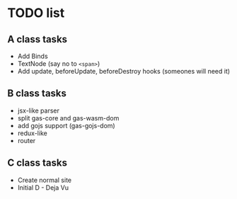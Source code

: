 # TODO list

## A class tasks

* Add Binds
* TextNode (say no to `<span>`)
* Add update, beforeUpdate, beforeDestroy hooks (someones will need it)

## B class tasks

* jsx-like parser
* split gas-core and gas-wasm-dom
* add gojs support (gas-gojs-dom)
* redux-like
* router

## C class tasks

* Create normal site
* Initial D - Deja Vu
